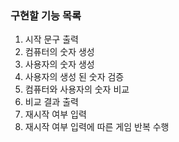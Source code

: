 ### 구현할 기능 목록

1. 시작 문구 출력
2. 컴퓨터의 숫자 생성
3. 사용자의 숫자 생성
4. 사용자의 생성 된 숫자 검증
5. 컴퓨터와 사용자의 숫자 비교
6. 비교 결과 출력
7. 재시작 여부 입력
8. 재시작 여부 입력에 따른 게임 반복 수행